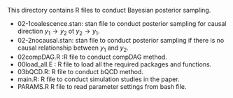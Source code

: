 This directory contains R files to conduct Bayesian posterior sampling.

* 02-1coalescence.stan: stan file to conduct posterior sampling for causal direction $y_1 \rightarrow y_2$ ot $y_2 \rightarrow y_1$.
* 02-2nocausal.stan: stan file to conduct posterior sampling if there is no causal relationship between $y_1$ and $y_2$.
* 02compDAG.R :R file to conduct compDAG method.
* 00load_all.E : R file to load all the required packages and functions.
* 03bQCD.R: R file to conduct bQCD method.
* main.R: R file to conduct simulation studies in the paper.
* PARAMS.R R file to read parameter settings from bash file.
